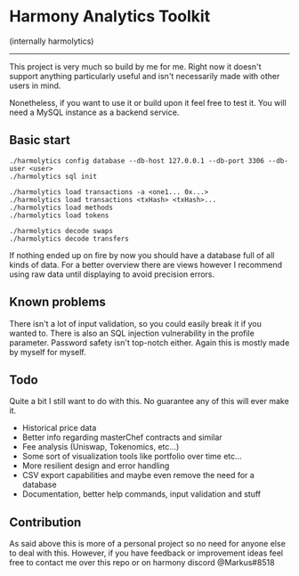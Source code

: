 # Harmony Analytics Toolkit 
(internally harmolytics)

-----

This project is very much so build by me for me. Right now it doesn't support anything particularly useful and isn't necessarily made with other users in mind.

Nonetheless, if you want to use it or build upon it feel free to test it. You will need a MySQL instance as a backend service.

## Basic start
```
./harmolytics config database --db-host 127.0.0.1 --db-port 3306 --db-user <user>
./harmolytics sql init

./harmolytics load transactions -a <one1... 0x...>
./harmolytics load transactions <txHash> <txHash>...
./harmolytics load methods
./harmolytics load tokens

./harmolytics decode swaps
./harmolytics decode transfers
```
If nothing ended up on fire by now you should have a database full of all kinds of data. For a better overview there are views however I recommend using raw data until displaying to avoid precision errors.

## Known problems
There isn't a lot of input validation, so you could easily break it if you wanted to.
There is also an SQL injection vulnerability in the profile parameter. 
Password safety isn't top-notch either. Again this is mostly made by myself for myself.

## Todo
Quite a bit I still want to do with this. No guarantee any of this will ever make it.

- Historical price data
- Better info regarding masterChef contracts and similar
- Fee analysis (Uniswap, Tokenomics, etc...)
- Some sort of visualization tools like portfolio over time etc...
- More resilient design and error handling
- CSV export capabilities and maybe even remove the need for a database
- Documentation, better help commands, input validation and stuff

## Contribution
As said above this is more of a personal project so no need for anyone else to deal with this. However, if you have feedback or improvement ideas feel free to contact me over this repo or on harmony discord @Markus#8518
